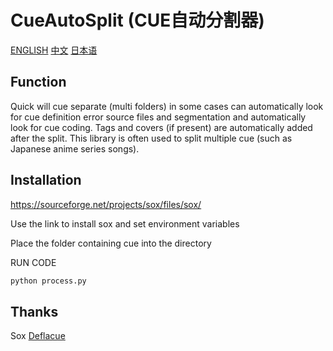 # CueAutoSplit (CUE自动分割器)
[ENGLISH](https://github.com/itoukou1/CueAutoSplit/blob/main/README.md "ENGLISH")	[中文](https://github.com/itoukou1/CueAutoSplit/blob/main/README_CN.md "中文")	[日本语](https://github.com/itoukou1/CueAutoSplit/blob/main/README_JA.md "日本语")

## Function
Quick will cue separate (multi folders) in some cases can automatically look for cue definition error source files and segmentation and automatically look for cue coding. Tags and covers (if present) are automatically added after the split. This library is often used to split multiple cue (such as Japanese anime series songs).

## Installation
https://sourceforge.net/projects/sox/files/sox/

Use the link to install sox and set environment variables

Place the folder containing cue into the directory

RUN CODE
```python
python process.py
```



## Thanks
Sox
[Deflacue](https://github.com/idlesign/deflacue/ "Deflacue")





